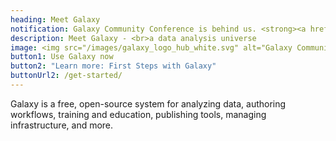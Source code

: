 ```yaml
---
heading: Meet Galaxy
notification: Galaxy Community Conference is behind us. <strong><a href="/events/gcc2024/" class="ml-2">See what happened.</a></strong>
description: Meet Galaxy - <br>a data analysis universe
image: <img src="/images/galaxy_logo_hub_white.svg" alt="Galaxy Community Hub logo">
button1: Use Galaxy now
button2: "Learn more: First Steps with Galaxy"
buttonUrl2: /get-started/
---
```


Galaxy is a free, open-source system for analyzing data, authoring workflows, training and education, publishing tools, managing infrastructure, and more.
